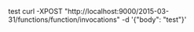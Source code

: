 test
curl -XPOST "http://localhost:9000/2015-03-31/functions/function/invocations" -d '{"body": "test"}'
